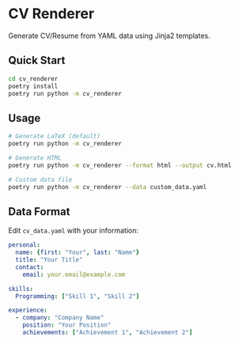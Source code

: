 # CV Renderer

Generate CV/Resume from YAML data using Jinja2 templates.

## Quick Start

```bash
cd cv_renderer
poetry install
poetry run python -m cv_renderer
```

## Usage

```bash
# Generate LaTeX (default)
poetry run python -m cv_renderer

# Generate HTML
poetry run python -m cv_renderer --format html --output cv.html

# Custom data file
poetry run python -m cv_renderer --data custom_data.yaml
```

## Data Format

Edit `cv_data.yaml` with your information:

```yaml
personal:
  name: {first: "Your", last: "Name"}
  title: "Your Title"
  contact:
    email: your.email@example.com

skills:
  Programming: ["Skill 1", "Skill 2"]

experience:
  - company: "Company Name"
    position: "Your Position"
    achievements: ["Achievement 1", "Achievement 2"]
```
